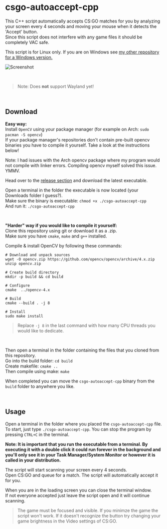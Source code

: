 # csgo-autoaccept-cpp
This C++ script automatically accepts CS:GO matches for you by analyzing your screen every 4 seconds and moving your mouse when it detects the 'Accept' button.  
Since this script does not interfere with any game files it should be completely VAC safe.  

This script is for Linux only. If you are on Windows see [my other repository for a Windows version.](https://github.com/3urobeat/csgo-autoaccept)  

![Screenshot](https://raw.githubusercontent.com/3urobeat/csgo-autoaccept-cpp/master/.github/img/showcase.png)   
  
&nbsp;

> Note: Does **not** support Wayland yet!  

&nbsp;

## Download
**Easy way:**  
Install `OpenCV` using your package manager (for example on Arch: `sudo pacman -S opencv`)  
If your package manager's repositories don't contain pre-built opencv binaries you have to compile it yourself. Take a look at the instructions below!  

Note: I had issues with the Arch opencv package where my program would not compile with linker errors. Compiling opencv myself solved this issue. YMMV.
  
Head over to the [release section](https://github.com/3urobeat/csgo-autoaccept/releases/latest) and download the latest executable.  
  
Open a terminal in the folder the executable is now located (your Downloads folder I guess?).  
Make sure the binary is executable: `chmod +x ./csgo-autoaccept-cpp`  
And run it: `./csgo-autoaccept-cpp`  

&nbsp;


**"Harder" way if you would like to compile it yourself:**  
Clone this repository using git or download it as a .zip.  
Make sure you have `cmake`, `make` and `g++` installed.  
  
Compile & install OpenCV by following these commands:  
```
# Download and unpack sources
wget -O opencv.zip https://github.com/opencv/opencv/archive/4.x.zip
unzip opencv.zip

# Create build directory
mkdir -p build && cd build

# Configure
cmake  ../opencv-4.x

# Build
cmake --build . -j 8

# Install
sudo make install
```

> Replace `-j 8` in the last command with how many CPU threads you would like to dedicate.

&nbsp;

Then open a terminal in the folder containing the files that you cloned from this repository.  
Go into the build folder: `cd build`  
Create makefile: `cmake ..`  
Then compile using make: `make`  
  
When completed you can move the `csgo-autoaccept-cpp` binary from the `build` folder to anywhere you like.  
  
&nbsp;

## Usage  
Open a terminal in the folder where you placed the `csgo-autoaccept-cpp` file.  
To start, just type `./csgo-autoaccept-cpp`. You can stop the program by pressing `CTRL+C` in the terminal.  

**Note: It is important that you run the executable from a terminal. By executing it with a double click it could run forever in the background and you'll only see it in your Task Manager/System Monitor or however it is called in your distribution.**

The script will start scanning your screen every 4 seconds.  
Open CS:GO and queue for a match. The script will automatically accept it for you.  
  
When you are in the loading screen you can close the terminal window.  
If not everyone accepted just leave the script open and it will continue scanning.  

> The game must be focused and visible. If you minimze the game the script won't work. If it doesn't recognize the button try changing your game brightness in the Video settings of CS:GO.  